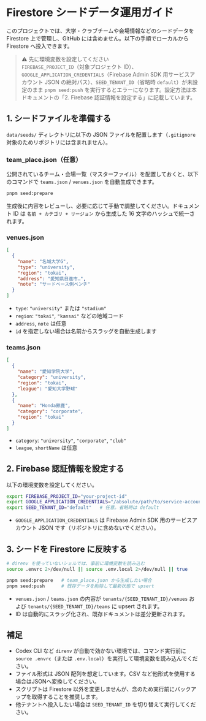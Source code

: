 # Firestore シードデータ運用ガイド

このプロジェクトでは、大学・クラブチームや会場情報などのシードデータを Firestore 上で管理し、GitHub には含めません。以下の手順でローカルから Firestore へ投入できます。

> ⚠️ 先に環境変数を設定してください  
> `FIREBASE_PROJECT_ID`（対象プロジェクト ID）、`GOOGLE_APPLICATION_CREDENTIALS`（Firebase Admin SDK 用サービスアカウント JSON の絶対パス）、`SEED_TENANT_ID`（省略時 `default`）が未設定のまま `pnpm seed:push` を実行するとエラーになります。設定方法は本ドキュメントの「2. Firebase 認証情報を設定する」に記載しています。

## 1. シードファイルを準備する

`data/seeds/` ディレクトリに以下の JSON ファイルを配置します（`.gitignore` 対象のためリポジトリには含まれません）。

### team_place.json（任意）

公開されているチーム・会場一覧（マスターファイル）を配置しておくと、以下のコマンドで `teams.json` / `venues.json` を自動生成できます。

```bash
pnpm seed:prepare
```

生成後に内容をレビューし、必要に応じて手動で調整してください。ドキュメント ID は `名前 + カテゴリ + リージョン` から生成した 16 文字のハッシュで統一されます。

### venues.json

```json
[
  {
    "name": "名城大学G",
    "type": "university",
    "region": "tokai",
    "address": "愛知県日進市…",
    "note": "サードベース側ベンチ"
  }
]
```

- `type`: `"university"` または `"stadium"`
- `region`: `"tokai"`, `"kansai"` などの地域コード
- `address`, `note` は任意
- `id` を指定しない場合は名前からスラッグを自動生成します

### teams.json

```json
[
  {
    "name": "愛知学院大学",
    "category": "university",
    "region": "tokai",
    "league": "愛知大学野球"
  },
  {
    "name": "Honda鈴鹿",
    "category": "corporate",
    "region": "tokai"
  }
]
```

- `category`: `"university"`, `"corporate"`, `"club"`
- `league`, `shortName` は任意

## 2. Firebase 認証情報を設定する

以下の環境変数を設定してください。

```bash
export FIREBASE_PROJECT_ID="your-project-id"
export GOOGLE_APPLICATION_CREDENTIALS="/absolute/path/to/service-account.json"
export SEED_TENANT_ID="default"   # 任意。省略時は default
```

- `GOOGLE_APPLICATION_CREDENTIALS` は Firebase Admin SDK 用のサービスアカウント JSON です（リポジトリに含めないでください）。

## 3. シードを Firestore に反映する

```bash
# direnv を使っていないシェルでは、事前に環境変数を読み込む
source .envrc 2>/dev/null || source .env.local 2>/dev/null || true

pnpm seed:prepare   # team_place.json から生成したい場合
pnpm seed:push      # 既存データを削除して最新状態で upsert
```

- `venues.json` / `teams.json` の内容が `tenants/{SEED_TENANT_ID}/venues` および `tenants/{SEED_TENANT_ID}/teams` に upsert されます。
- ID は自動的にスラッグ化され、既存ドキュメントは差分更新されます。

## 補足

- Codex CLI など `direnv` が自動で効かない環境では、コマンド実行前に `source .envrc`（または `.env.local`）を実行して環境変数を読み込んでください。
- ファイル形式は JSON 配列を想定しています。CSV など他形式を使用する場合はJSONへ変換してください。
- スクリプトは Firestore 以外を変更しませんが、念のため実行前にバックアップを取得することを推奨します。
- 他テナントへ投入したい場合は `SEED_TENANT_ID` を切り替えて実行してください。
